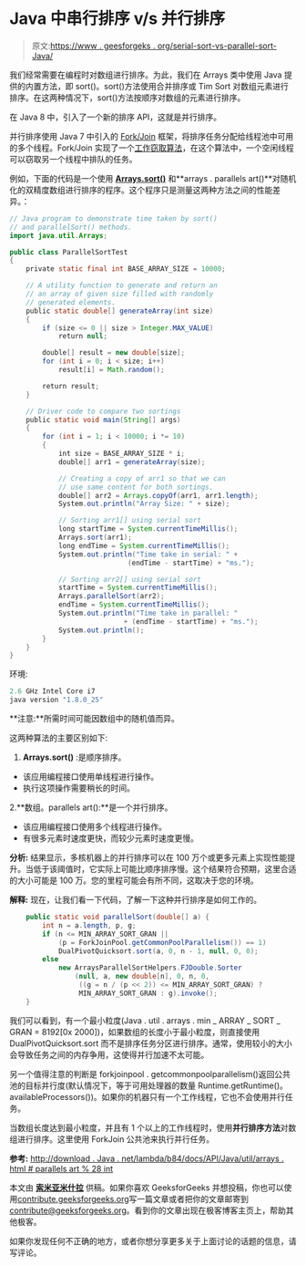 # Java 中串行排序 v/s 并行排序

> 原文:[https://www . geesforgeks . org/serial-sort-vs-parallel-sort-Java/](https://www.geeksforgeeks.org/serial-sort-vs-parallel-sort-java/)

我们经常需要在编程时对数组进行排序。为此，我们在 Arrays 类中使用 Java 提供的内置方法，即 sort()。sort()方法使用合并排序或 Tim Sort 对数组元素进行排序。在这两种情况下，sort()方法按顺序对数组的元素进行排序。

在 Java 8 中，引入了一个新的排序 API，这就是并行排序。

并行排序使用 Java 7 中引入的 [Fork/Join](http://docs.oracle.com/javase/tutorial/essential/concurrency/forkjoin.html) 框架，将排序任务分配给线程池中可用的多个线程。Fork/Join 实现了一个[工作窃取算法](https://en.wikipedia.org/wiki/Work_stealing)，在这个算法中，一个空闲线程可以窃取另一个线程中排队的任务。

例如，下面的代码是一个使用 [**Arrays.sort()**](https://www.geeksforgeeks.org/arrays-sort-in-java-with-examples/) 和**arrays . parallels art()**对随机化的双精度数组进行排序的程序。这个程序只是测量这两种方法之间的性能差异。：

```java
// Java program to demonstrate time taken by sort()
// and parallelSort() methods.
import java.util.Arrays;

public class ParallelSortTest
{
    private static final int BASE_ARRAY_SIZE = 10000;

    // A utility function to generate and return an
    // an array of given size filled with randomly
    // generated elements.
    public static double[] generateArray(int size)
    {
        if (size <= 0 || size > Integer.MAX_VALUE)
            return null;

        double[] result = new double[size];
        for (int i = 0; i < size; i++)
            result[i] = Math.random();

        return result;
    }

    // Driver code to compare two sortings
    public static void main(String[] args)
    {
        for (int i = 1; i < 10000; i *= 10)
        {
            int size = BASE_ARRAY_SIZE * i;
            double[] arr1 = generateArray(size);

            // Creating a copy of arr1 so that we can
            // use same content for both sortings.
            double[] arr2 = Arrays.copyOf(arr1, arr1.length);
            System.out.println("Array Size: " + size);

            // Sorting arr1[] using serial sort
            long startTime = System.currentTimeMillis();
            Arrays.sort(arr1);
            long endTime = System.currentTimeMillis();
            System.out.println("Time take in serial: " +
                             (endTime - startTime) + "ms.");

            // Sorting arr2[] using serial sort
            startTime = System.currentTimeMillis();
            Arrays.parallelSort(arr2);
            endTime = System.currentTimeMillis();
            System.out.println("Time take in parallel: "
                            + (endTime - startTime) + "ms.");
            System.out.println();
        }
    }
}
```

环境:

```java
2.6 GHz Intel Core i7
java version "1.8.0_25"

```

**注意:**所需时间可能因数组中的随机值而异。

这两种算法的主要区别如下:

1) **Arrays.sort()** :是顺序排序。

*   该应用编程接口使用单线程进行操作。
*   执行这项操作需要稍长的时间。

2.**数组。parallels art():**是一个并行排序。

*   该应用编程接口使用多个线程进行操作。
*   有很多元素时速度更快，而较少元素时速度更慢。

**分析:**
结果显示，多核机器上的并行排序可以在 100 万个或更多元素上实现性能提升。当低于该阈值时，它实际上可能比顺序排序慢。这个结果符合预期，这里合适的大小可能是 100 万。您的里程可能会有所不同，这取决于您的环境。

**解释:**
现在，让我们看一下代码，了解一下这种并行排序是如何工作的。

```java
    public static void parallelSort(double[] a) {
        int n = a.length, p, g;
        if (n <= MIN_ARRAY_SORT_GRAN ||
            (p = ForkJoinPool.getCommonPoolParallelism()) == 1)
            DualPivotQuicksort.sort(a, 0, n - 1, null, 0, 0);
        else
            new ArraysParallelSortHelpers.FJDouble.Sorter
                (null, a, new double[n], 0, n, 0,
                 ((g = n / (p << 2)) <= MIN_ARRAY_SORT_GRAN) ?
                 MIN_ARRAY_SORT_GRAN : g).invoke();
    }

```

我们可以看到，有一个最小粒度(Java . util . arrays . min _ ARRAY _ SORT _ GRAN = 8192[0x 2000])，如果数组的长度小于最小粒度，则直接使用 DualPivotQuicksort.sort 而不是排序任务分区进行排序。通常，使用较小的大小会导致任务之间的内存争用，这使得并行加速不太可能。

另一个值得注意的判断是 forkjoinpool . getcommonpoolparallelism()返回公共池的目标并行度(默认情况下，等于可用处理器的数量 Runtime.getRuntime()。availableProcessors())。如果你的机器只有一个工作线程，它也不会使用并行任务。

当数组长度达到最小粒度，并且有 1 个以上的工作线程时，使用**并行排序方法**对数组进行排序。这里使用 ForkJoin 公共池来执行并行任务。

**参考:**
[http://download . Java . net/lambda/b84/docs/API/Java/util/arrays . html # parallels art % 28 int](http://download.java.net/lambda/b84/docs/api/java/util/Arrays.html#parallelSort%28int)

本文由 **[索米亚米什拉](https://www.facebook.com/profile.php?id=100009911175839&fref=ts)** 供稿。如果你喜欢 GeeksforGeeks 并想投稿，你也可以使用[contribute.geeksforgeeks.org](http://www.contribute.geeksforgeeks.org)写一篇文章或者把你的文章邮寄到 contribute@geeksforgeeks.org。看到你的文章出现在极客博客主页上，帮助其他极客。

如果你发现任何不正确的地方，或者你想分享更多关于上面讨论的话题的信息，请写评论。
